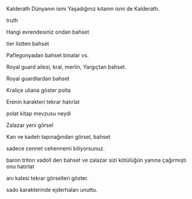 Kalderath Dünyanın ismi
Yaşadığınız kıtanın ismi de Kalderath.

truth

Hangi evrendesiniz ondan bahset

tier listten bahset

Paflegonyadan bahset binalar vs.

Royal guard ailesi, kral, merlin, 
Yargıçtan bahset.

Royal guardlardan bahset

Kraliçe uliana göster polta

Erenin karakteri tekrar hatırlat

polat kitap mevzusu neydi

Zalazar yeni görsel

Kan ve kadeh tapınağından görsel, bahset

sadece cennet cehennemi biliyorsunuz.

baron triton vadoll den bahset ve zalazar sizi kötülüğün yanına çağırmıştı onu hatırlat

anı kalesi tekrar görselleri göster.

sado karakterinde ejderhaları unuttu.









